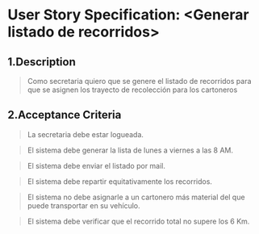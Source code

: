 # User Story Specification: <Generar listado de recorridos\>

## 1.Description

>Como secretaria quiero que se genere el listado de recorridos para que se asignen los trayecto de recolección para los cartoneros

## 2.Acceptance Criteria

>La secretaria debe estar logueada.

>El sistema debe generar la lista de lunes a viernes a las 8 AM.

>El sistema debe enviar el listado por mail.

>El sistema debe repartir equitativamente los recorridos.

>El sistema no debe asignarle a un cartonero más material del que puede transportar en su vehículo.

>El sistema debe verificar que el recorrido total no supere los 6 Km.
